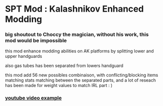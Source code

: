 # SPT Mod : Kalashnikov Enhanced Modding
### big shoutout to Choccy the magician, without his work, this mod would be impossible

this mod enhance modding abilities on AK platforms by splitting lower and upper handguards

also gas tubes has been separated from lowers handguard 

this mod add 56 new possibles combinaison, with conflicting/blocking items matching
stats matching between the separated parts, 
and a lot of reseach has been made for weight values to match IRL part : )

### [youtube video example](https://www.youtube.com/watch?v=BTXjqOu7JdI ) 





